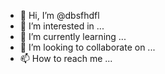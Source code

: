 - 👋 Hi, I’m @dbsfhdfl
- 👀 I’m interested in ...
- 🌱 I’m currently learning ...
- 💞️ I’m looking to collaborate on ...
- 📫 How to reach me ...

<!---
dbsfhdfl/dbsfhdfl is a ✨ special ✨ repository because its `README.md` (this file) appears on your GitHub profile.
You can click the Preview link to take a look at your changes.
--->
